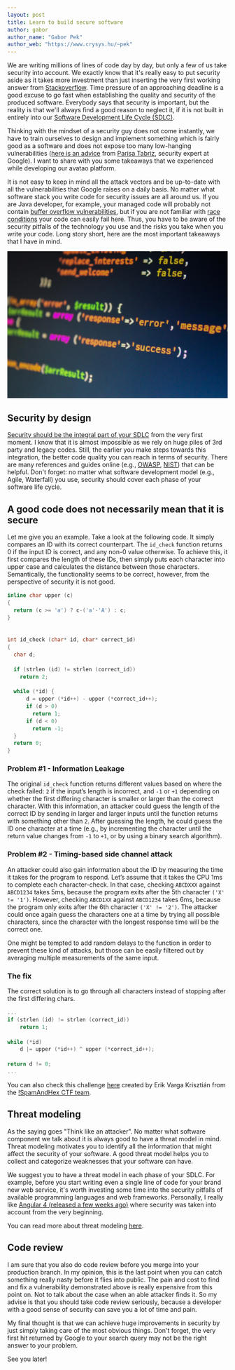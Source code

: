 ```yaml
---
layout: post
title: Learn to build secure software
author: gabor
author_name: "Gabor Pek"
author_web: "https://www.crysys.hu/~pek"
---
```


We are writing millions of lines of code day by day, but only a few of us take security into account. 
We exactly know that it's really easy to put security aside as it takes more investment than 
just inserting the very first working answer from [Stackoverflow](https://meta.stackoverflow.com/questions/252506/question-quality-is-dropping-on-stack-overflow). Time pressure of an approaching deadline is a good excuse to go fast when establishing the quality and security of the produced software. Everybody says that security is important, but
the reality is that we'll always find a good reason to neglect it, if it is not built in entirely
into our [Software Development Life Cycle (SDLC)](https://www.tutorialspoint.com/sdlc/sdlc_overview.htm). 
 
Thinking with the mindset of a security guy does not come instantly, we have to train ourselves to design and implement
 something which is fairly good as a software and does not expose too many low-hanging vulnerabilities
  ([here is an advice](https://medium.freecodecamp.com/so-you-want-to-work-in-security-bc6c10157d23) from [Parisa Tabriz](https://www.linkedin.com/in/parisa-tabriz-a676472/), 
  security expert at Google). I want to share with you some takeaways that we experienced while developing our avatao platform. 

<!--excerpt-->

It is not easy to keep in mind all the attack vectors and be up-to-date with all the vulnerabilities that 
Google raises on a daily basis. No matter what software stack you write code for security issues are all around us. 
If you are Java developer, for example, your managed code will probably not contain [buffer overflow vulnerabilities](http://searchsecurity.techtarget.com/definition/buffer-overflow), 
but if you are not familiar with [race conditions](https://www.javacodegeeks.com/2014/08/java-concurrency-tutorial-atomicity-and-race-conditions.html) your code can easily fail here. 
Thus, you have to be aware of the security pitfalls of the technology you use and the risks you take when you write your code. 
Long story short, here are the most important takeaways that I have in mind. 

![Learn to build secure software](../images/code-944504_1280.jpg)

## Security by design

[Security should be the integral part of your SDLC](https://www.ft.com/content/4569a00e-c272-11e4-ad89-00144feab7de) from the very first moment. I 
know that it is almost impossible as we rely on huge piles of 3rd party and legacy codes. Still, the earlier you
 make steps towards this integration, the better code quality you can reach in terms of security. There are many references 
 and guides online (e.g., [OWASP](https://www.owasp.org/index.php/Secure_SDLC_Cheat_Sheet), 
 [NIST](http://csrc.nist.gov/publications/PubsSPs.html)) that can be helpful. Don't forget: no matter what software development model (e.g., Agile, Waterfall) you use, security should cover each phase of your software life cycle.  



## A good code does not necessarily mean that it is secure

Let me give you an example. Take a look at the following code. It simply compares an ID with its correct counterpart.
The `id_check` function returns 0 if the input ID is correct, and any non-0 value otherwise. To achieve this, it 
first compares the length of these IDs, then simply puts each character into upper case and calculates 
the distance between those characters. Semantically, the functionality seems to be correct, however, from the perspective
of security it is not good.
  
 
``` c
inline char upper (c)
{
  return (c >= 'a') ? c-('a'-'A') : c;
}
  
  
int id_check (char* id, char* correct_id)
{
  char d;
 
  if (strlen (id) != strlen (correct_id))
    return 2;
 
  while (*id) {
      d = upper (*id++) - upper (*correct_id++);
      if (d > 0)
        return 1;
      if (d < 0)
        return -1;
  }
  return 0;
}
```
### Problem #1 - Information Leakage

The original `id_check` function returns different values based on where the check failed: `2` if the input’s length is 
incorrect, and `-1` or `+1` depending on whether the first differing character is smaller or larger than the correct character. 
With this information, an attacker could guess the length of the correct ID by sending in larger and larger
 inputs until the function returns with something other than `2`. After guessing the length, he could guess the ID 
 one character at a time (e.g., by incrementing the character until the return value changes from `-1` to `+1`, or by 
 using a binary search algorithm).
 
### Problem #2 - Timing-based side channel attack
 
An attacker could also gain information about the ID by measuring the time it takes for the program to respond. 
Let’s assume that it takes the CPU 1ms to complete each character-check. In that case, checking `ABCDXXX` against `ABCD1234`
takes 5ms, because the program exits after the 5th character `('X' != '1')`. However, checking `ABCD1XX` against `ABCD1234` takes 6ms, 
because the program only exits after the 6th character `('X' != '2')`. The attacker could once again guess the characters
one at a time by trying all possible characters, since the character with the longest response time will be the correct one.
 
One might be tempted to add random delays to the function in order to prevent these kind of attacks, but those can be 
easily filtered out by averaging multiple measurements of the same input.
 
### The fix 
The correct solution is to go through all characters instead of stopping after the first differing chars.
 
``` c
...
if (strlen (id) != strlen (correct_id))
    return 1;
  
while (*id)
    d |= upper (*id++) ^ upper (*correct_id++);
  
return d != 0;
...
```

You can also check this challenge [here](https://platform.avatao.com/paths/2bf3c9cb-f759-4915-9a2f-f30164c45fce/challenges/fa6e8880-2f17-11e6-bdf4-0800200c9a66) created by Erik Varga Krisztián from the [!SpamAndHex CTF team](http://core.crysys.hu/).

## Threat modeling
As the saying goes "Think like an attacker". No matter what software component we talk about it is always good to have a 
threat model in mind. Threat modeling motivates you to identify all the information that might affect the security of 
your software. A good threat model helps you to collect and categorize weaknesses that your software can have. 

We suggest you to have a threat model in each phase of your SDLC. For example, 
before you start writing even a single line of code for your brand new web service, it's worth investing some time
into the security pitfalls of available programming languages and web frameworks. Personally, I really like [Angular 4 (released
a few weeks ago)](https://angular.io/) where security was taken into account from the very beginning.
 
You can read more about threat modeling [here](https://www.owasp.org/index.php/Category:Threat_Modeling).

## Code review
I am sure that you also do code review before you merge into your production branch. In my opinion, this is the last point 
when you can catch something really nasty before it flies into public. The pain and cost to find and fix
a vulnerability demonstrated above is really expensive from this point on. Not to talk about the case when an able attacker
finds it. So my advise is that you should take code review seriously, because a developer with a good sense of security can 
save you a lot of time and pain.

 
My final thought is that we can achieve huge improvements in security by just simply taking care of the most 
obvious things. Don't forget, the very first hit returned by Google to your search query may not be the right answer 
to your problem.
 
See you later!